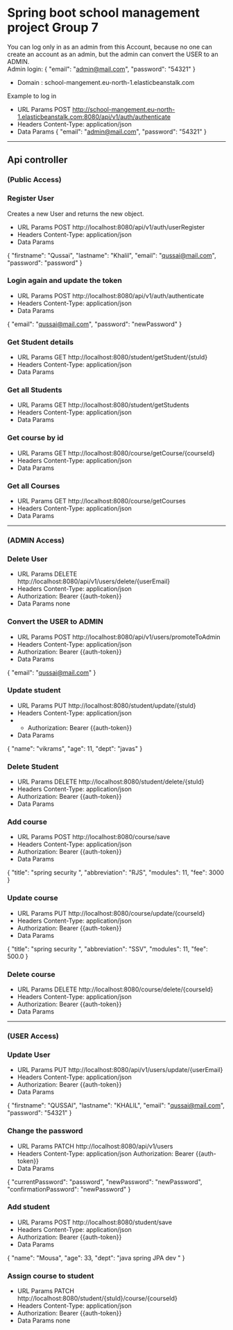  # Spring boot school management project Group 7

You can log only in as an admin from this Account, 
because no one can create an account as an admin, 
but the admin can convert the USER to an ADMIN.  
 Admin login: 
 {
    "email":  "admin@mail.com",
    "password": "54321"
}
- Domain : school-mangement.eu-north-1.elasticbeanstalk.com 

Example to log in 
* URL Params
  POST http://school-mangement.eu-north-1.elasticbeanstalk.com:8080/api/v1/auth/authenticate
* Headers
  Content-Type: application/json
* Data Params
 {
  "email":  "admin@mail.com",
  "password": "54321"
  }
-------------------------------------------------------------
  
## Api controller

### (Public Access)

### Register User
Creates a new User and returns the new object.
* URL Params
  POST http://localhost:8080/api/v1/auth/userRegister
* Headers
  Content-Type: application/json
* Data Params

{
"firstname": "Qussai",
"lastname": "Khalil",
"email":  "qussai@mail.com",
"password": "password"
}


### Login again and update the token
* URL Params
  POST http://localhost:8080/api/v1/auth/authenticate
* Headers
  Content-Type: application/json
* Data Params

{
"email":  "qussai@mail.com",
"password": "newPassword"
}

### Get Student details
* URL Params
  GET http://localhost:8080/student/getStudent/{stuId}
* Headers
  Content-Type: application/json
* Data Params


### Get all Students
* URL Params
  GET http://localhost:8080/student/getStudents
* Headers
  Content-Type: application/json
* Data Params

### Get course by id
* URL Params
  GET http://localhost:8080/course/getCourse/{courseId}
* Headers
  Content-Type: application/json
* Data Params


### Get all Courses
* URL Params
  GET http://localhost:8080/course/getCourses
* Headers
  Content-Type: application/json
* Data Params

-------------------------------------------------------------
### (ADMIN Access)

### Delete User 
* URL Params
  DELETE http://localhost:8080/api/v1/users/delete/{userEmail}
* Headers
  Content-Type: application/json
* Authorization: Bearer {{auth-token}}
* Data Params
    none


### Convert the USER to ADMIN 
* URL Params
  POST http://localhost:8080/api/v1/users/promoteToAdmin
* Headers
  Content-Type: application/json
* Authorization: Bearer {{auth-token}}
* Data Params

{
"email":  "qussai@mail.com"
}


### Update student
* URL Params
  PUT http://localhost:8080/student/update/{stuId}
* Headers
  Content-Type: application/json
* * Authorization: Bearer {{auth-token}}
* Data Params

{
"name": "vikrams",
"age": 11,
"dept": "javas"
}


### Delete Student
* URL Params
  DELETE http://localhost:8080/student/delete/{stuId}
* Headers
  Content-Type: application/json
* Authorization: Bearer {{auth-token}}
* Data Params


### Add course
* URL Params
  POST http://localhost:8080/course/save
* Headers
  Content-Type: application/json
* Authorization: Bearer {{auth-token}}
* Data Params

{
"title": "spring security ",
"abbreviation": "RJS",
"modules": 11,
"fee": 3000
}

  
### Update course
* URL Params
  PUT http://localhost:8080/course/update/{courseId}
* Headers
  Content-Type: application/json
* Authorization: Bearer {{auth-token}}
* Data Params

{  "title": "spring security ",
"abbreviation": "SSV",
"modules": 11,
"fee": 500.0
}

### Delete course
* URL Params
  DELETE http://localhost:8080/course/delete/{courseId}
* Headers
  Content-Type: application/json
* Authorization: Bearer {{auth-token}}
* Data Params


-------------------------------------------------------------
### (USER Access)

### Update User 
* URL Params
  PUT http://localhost:8080/api/v1/users/update/{userEmail}
* Headers
  Content-Type: application/json
* Authorization: Bearer {{auth-token}}
* Data Params

{
"firstname": "QUSSAI",
"lastname": "KHALIL",
"email":  "qussai@mail.com",
"password": "54321"
}

### Change the password
* URL Params
  PATCH http://localhost:8080/api/v1/users
* Headers
  Content-Type: application/json
  Authorization: Bearer {{auth-token}}
* Data Params

{
"currentPassword": "password",
"newPassword": "newPassword",
"confirmationPassword":  "newPassword"
}

### Add student
* URL Params
  POST http://localhost:8080/student/save
* Headers
  Content-Type: application/json
* Authorization: Bearer {{auth-token}}
* Data Params

{
"name": "Mousa",
"age": 33,
"dept": "java spring JPA dev "
}

### Assign course to student
* URL Params
  PATCH http://localhost:8080/student/{stuId}/course/{courseId}
* Headers
  Content-Type: application/json
* Authorization: Bearer {{auth-token}}
* Data Params
  none













  
